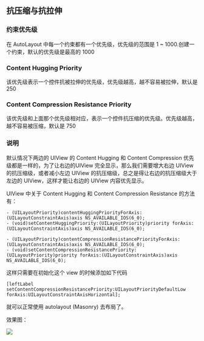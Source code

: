 ## 抗压缩与抗拉伸

### 约束优先级

在 AutoLayout 中每一个约束都有一个优先级，优先级的范围是 1 ~ 1000.创建一个约束，默认的优先级是最高的 1000

### Content Hugging Priority

该优先级表示一个控件抗被拉伸的优先级，优先级越高，越不容易被拉伸，默认是 250

### Content Compression Resistance Priority

该优先级和上面那个优先级相对应，表示一个控件抗压缩的优先级。优先级越高，越不容易被压缩，默认是 750

### 说明
  
默认情况下两边的 UIView 的 Content Hugging 和 Content Compression 优先级都是一样的，为了让右边的UIView 完全显示，那么我们需要增大右边 UIView 的抗压缩级，或者减小左边 UIView 的抗压缩级，总之是得让右边的抗压缩级大于左边的 UIView，这样才能让右边的 UIView 内容优先显示。

UIView 中关于 Content Hugging 和 Content Compression Resistance 的方法有：

```
- (UILayoutPriority)contentHuggingPriorityForAxis:(UILayoutConstraintAxis)axis NS_AVAILABLE_IOS(6_0);
- (void)setContentHuggingPriority:(UILayoutPriority)priority forAxis:(UILayoutConstraintAxis)axis NS_AVAILABLE_IOS(6_0);

- (UILayoutPriority)contentCompressionResistancePriorityForAxis:(UILayoutConstraintAxis)axis NS_AVAILABLE_IOS(6_0);
- (void)setContentCompressionResistancePriority:(UILayoutPriority)priority forAxis:(UILayoutConstraintAxis)axis NS_AVAILABLE_IOS(6_0);
```

这样只需要在初始化这个 view 的时候添加如下代码

```
[leftLabel setContentCompressionResistancePriority:UILayoutPriorityDefaultLow forAxis:UILayoutConstraintAxisHorizontal];
```

就可以正常使用 autolayout (Masonry) 去布局了。

 效果图：
 
 ![](https://huangzhifei.github.com/images/layoutPriority.png)
 
 